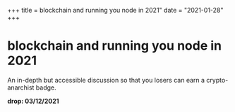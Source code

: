 +++
title = blockchain and running you node in 2021"
date = "2021-01-28"
+++



# blockchain and running you node in 2021

An in-depth but accessible discussion so that you losers can earn a crypto-anarchist badge.

**drop: 03/12/2021**